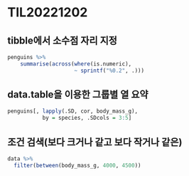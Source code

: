 # TIL20221202

## tibble에서 소수점 자리 지정

```r
penguins %>%
    summarise(across(where(is.numeric), 
                     ~ sprintf("%0.2", .)))
```

## data.table을 이용한 그룹별 열 요약

```r
penguins[, lapply(.SD, cor, body_mass_g), 
           by = species, .SDcols = 3:5]
```

## 조건 검색(보다 크거나 같고 보다 작거나 같은)

```r
data %>% 
  filter(between(body_mass_g, 4000, 4500))
```

